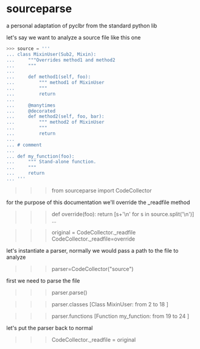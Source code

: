 sourceparse
===========

a personal adaptation of pyclbr from the standard python lib

let's say we want to analyze a source file like this one

```python
>>> source = '''
... class MixinUser(Sub2, Mixin):
...     """Overrides method1 and method2
...     """
...
...     def method1(self, foo):
...         """ method1 of MixinUser
...         """
...         return
...
...     @manytimes
...     @decorated
...     def method2(self, foo, bar):
...         """ method2 of MixinUser
...         """
...         return
...
... # comment
...
... def my_function(foo):
...     """ Stand-alone function.
...     """
...     return
... '''
```

>>> from sourceparse import CodeCollector

for the purpose of this documentation we'll override the _readfile method

>>> def override(foo): return [s+'\n' for s in source.split('\n')]
...

>>> original = CodeCollector._readfile
>>> CodeCollector._readfile=override

let's instantiate a parser, normally we would pass a path to the file to analyze

>>> parser=CodeCollector("source")

first we need to parse the file

>>> parser.parse()

>>> parser.classes
[Class MixinUser: from 2 to 18
]

>>> parser.functions
[Function my_function: from 19 to 24
]




let's put the parser back to normal

>>> CodeCollector._readfile = original
